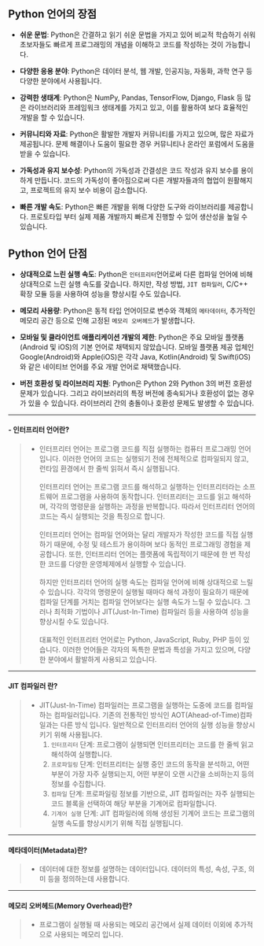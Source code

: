 ## **Python 언어의 장점**

- **쉬운 문법**: Python은 간결하고 읽기 쉬운 문법을 가지고 있어 비교적 학습하기 쉬워 초보자들도 빠르게 프로그래밍의 개념을 이해하고 코드를 작성하는 것이 가능합니다.

- **다양한 응용 분야**: Python은 데이터 분석, 웹 개발, 인공지능, 자동화, 과학 연구 등 다양한 분야에서 사용됩니다.

- **강력한 생태계**: Python은 NumPy, Pandas, TensorFlow, Django, Flask 등 많은 라이브러리와 프레임워크 생태계를 가지고 있고, 이를 활용하여 보다 효율적인 개발을 할 수 있습니다.

- **커뮤니티와 자료**: Python은 활발한 개발자 커뮤니티를 가지고 있으며, 많은 자료가 제공됩니다. 문제 해결이나 도움이 필요한 경우 커뮤니티나 온라인 포럼에서 도움을 받을 수 있습니다.

- **가독성과 유지 보수성**: Python의 가독성과 간결성은 코드 작성과 유지 보수를 용이하게 만듭니다. 코드의 가독성이 좋아짐으로써 다른 개발자들과의 협업이 원활해지고, 프로젝트의 유지 보수 비용이 감소합니다.

- **빠른 개발 속도**: Python은 빠른 개발을 위해 다양한 도구와 라이브러리를 제공합니다. 프로토타입 부터 실제 제품 개발까지 빠르게 진행할 수 있어 생산성을 높일 수 있습니다.



## **Python 언어 단점**

- **상대적으로 느린 실행 속도**: Python은 `인터프리터`언어로써 다른 컴파일 언어에 비해 상대적으로 느린 실행 속도를 갖습니다. 하지만, 작성 방법, `JIT 컴파일러`, C/C++ 확장 모듈 등을 사용하여 성능을 향상시킬 수도 있습니다.

- **메모리 사용량**: Python은 동적 타입 언어이므로 변수와 객체의 `메타데이터`, 추가적인 메모리 공간 등으로 인해 고정된 `메모리 오버헤드`가 발생합니다.


- **모바일 및 클라이언트 애플리케이션 개발의 제한**: Python은 주요 모바일 플랫폼(Android 및 iOS)의 기본 언어로 채택되지 않았습니다. 모바일 플랫폼 제공 업체인 Google(Android)와 Apple(iOS)은 각각 Java, Kotlin(Android) 및 Swift(iOS)와 같은 네이티브 언어를 주요 개발 언어로 채택했습니다.

- **버전 호환성 및 라이브러리 지원**: Python은 Python 2와 Python 3의 버전 호환성 문제가 있습니다. 그리고 라이브러리의 특정 버전에 종속되거나 호환성이 없는 경우가 있을 수 있습니다. 라이브러리 간의 충돌이나 호환성 문제도 발생할 수 있습니다.

---
#### - 인터프리터 언어란?
> - 인터프리터 언어는 프로그램 코드를 직접 실행하는 컴퓨터 프로그래밍 언어입니다. 이러한 언어의 코드는 실행되기 전에 전체적으로 컴파일되지 않고, 런타임 환경에서 한 줄씩 읽혀서 즉시 실행됩니다.<br><br>인터프리터 언어는 프로그램 코드를 해석하고 실행하는 인터프리터라는 소프트웨어 프로그램을 사용하여 동작합니다. 인터프리터는 코드를 읽고 해석하며, 각각의 명령문을 실행하는 과정을 반복합니다. 따라서 인터프리터 언어의 코드는 즉시 실행되는 것을 특징으로 합니다.<br><br>인터프리터 언어는 컴파일 언어와는 달리 개발자가 작성한 코드를 직접 실행하기 때문에, 수정 및 테스트가 용이하며 보다 동적인 프로그래밍 경험을 제공합니다. 또한, 인터프리터 언어는 플랫폼에 독립적이기 때문에 한 번 작성한 코드를 다양한 운영체제에서 실행할 수 있습니다.<br><br>하지만 인터프리터 언어의 실행 속도는 컴파일 언어에 비해 상대적으로 느릴 수 있습니다. 각각의 명령문이 실행될 때마다 해석 과정이 필요하기 때문에 컴파일 단계를 거치는 컴파일 언어보다는 실행 속도가 느릴 수 있습니다. 그러나 최적화 기법이나 JIT(Just-In-Time) 컴파일러 등을 사용하여 성능을 향상시킬 수도 있습니다.<br><br>대표적인 인터프리터 언어로는 Python, JavaScript, Ruby, PHP 등이 있습니다. 이러한 언어들은 각자의 독특한 문법과 특성을 가지고 있으며, 다양한 분야에서 활발하게 사용되고 있습니다.

---

#### JIT 컴파일러 란?
> - JIT(Just-In-Time) 컴파일러는 프로그램을 실행하는 도중에 코드를 컴파일하는 컴파일러입니다. 기존의 전통적인 방식인 AOT(Ahead-of-Time)컴파일과는 다른 방식 입니다. 일반적으로 인터프리터 언어의 실행 성능을 향상시키기 위해 사용됩니다.
>   1. `인터프리터` 단계: 프로그램이 실행되면 인터프리터는 코드를 한 줄씩 읽고 해석하여 실행합니다.
>   2. `프로파일링` 단계: 인터프리터는 실행 중인 코드의 동작을 분석하고, 어떤 부분이 가장 자주 실행되는지, 어떤 부분이 오랜 시간을 소비하는지 등의 정보를 수집합니다.
>   3. `컴파일` 단계: 프로파일링 정보를 기반으로, JIT 컴파일러는 자주 실행되는 코드 블록을 선택하여 해당 부분을 기계어로 컴파일합니다.
>   4. `기계어 실행` 단계: JIT 컴파일러에 의해 생성된 기계어 코드는 프로그램의 실행 속도를 향상시키기 위해 직접 실행됩니다.

---

#### 메타데이터(Metadata)란?
> - 데이터에 대한 정보를 설명하는 데이터입니다. 데이터의 특성, 속성, 구조, 의미 등을 정의하는데 사용합니다.

---

#### 메모리 오버헤드(Memory Overhead)란?
> - 프로그램이 실행될 때 사용되는 메모리 공간에서 실제 데이터 이외에 추가적으로 사용되는 메모리 입니다.
